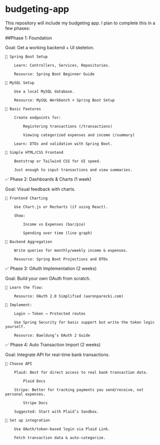 # budgeting-app

This repository will include my budgeting app. I plan to complete this in a few phases:

##Phase 1: Foundation

Goal: Get a working backend + UI skeleton.

    🔹 Spring Boot Setup

        Learn: Controllers, Services, Repositories.

        Resource: Spring Boot Beginner Guide

    🔹 MySQL Setup

        Use a local MySQL database.

        Resource: MySQL Workbench + Spring Boot Setup

    🔹 Basic Features

        Create endpoints for:

            Registering transactions (/transactions)

            Viewing categorized expenses and income (/summary)

        Learn: DTOs and validation with Spring Boot.

    🔹 Simple HTML/CSS Frontend

        Bootstrap or Tailwind CSS for UI speed.

        Just enough to input transactions and view summaries.

✅ Phase 2: Dashboards & Charts (1 week)

Goal: Visual feedback with charts.

    🔹 Frontend Charting

        Use Chart.js or Recharts (if using React).

        Show:

            Income vs Expenses (bar/pie)

            Spending over time (line graph)

    🔹 Backend Aggregation

        Write queries for monthly/weekly income & expenses.

        Resource: Spring Boot Projections and DTOs

✅ Phase 3: OAuth Implementation (2 weeks)

Goal: Build your own OAuth from scratch.

    🔹 Learn the flow:

        Resource: OAuth 2.0 Simplified (aaronparecki.com)

    🔹 Implement:

        Login → Token → Protected routes

        Use Spring Security for basic support but write the token logic yourself.

        Resource: Baeldung’s OAuth 2 Guide

✅ Phase 4: Auto Transaction Import (2 weeks)

Goal: Integrate API for real-time bank transactions.

    🔹 Choose API

        Plaid: Best for direct access to real bank transaction data.

            Plaid Docs

        Stripe: Better for tracking payments you send/receive, not personal expenses.

            Stripe Docs

        Suggested: Start with Plaid’s Sandbox.

    🔹 Set up integration

        Use OAuth/token-based login via Plaid Link.

        Fetch transaction data & auto-categorize.
